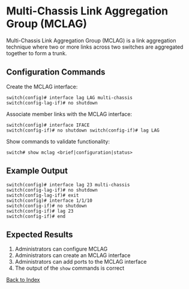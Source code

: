 # Multi-Chassis Link Aggregation Group (MCLAG)

Multi-Chassis Link Aggregation Group (MCLAG) is a link aggregation technique where two or more links across two switches are aggregated together to form a trunk.

## Configuration Commands

Create the MCLAG interface:

```text
switch(config)# interface lag LAG multi-chassis
switch(config-lag-if)# no shutdown
```

Associate member links with the MCLAG interface:

```text
switch(config)# interface IFACE
switch(config-if)# no shutdown switch(config-if)# lag LAG
```

Show commands to validate functionality:

```text
switch# show mclag <brief|configuration|status>
```

## Example Output

```text
switch(config)# interface lag 23 multi-chassis
switch(config-lag-if)# no shutdown
switch(config-lag-if)# exit
switch(config)# interface 1/1/10
switch(config-if)# no shutdown
switch(config-if)# lag 23
switch(config-if)# end
```

## Expected Results

1. Administrators can configure MCLAG
2. Administrators can create an MCLAG interface
3. Administrators can add ports to the MCLAG interface
4. The output of the `show` commands is correct


[Back to Index](../index.md)
